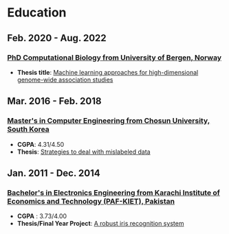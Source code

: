 # Education
## Feb. 2020 - Aug. 2022
### [PhD Computational Biology from University of Bergen, Norway](https://www.uib.no/en)
 - **Thesis title**: [Machine learning approaches for high-dimensional genome-wide association studies](https://bora.uib.no/bora-xmlui/handle/11250/3011013)

## Mar. 2016 - Feb. 2018
### [Master's in Computer Engineering from Chosun University, South Korea](https://www3.chosun.ac.kr/eng/index.do)
 - **CGPA**: 4.31/4.50
 - **Thesis**: [Strategies to deal with mislabeled data](https://www.researchgate.net/profile/Malik-Ammar/publication/321746638_Strategies_to_deal_with_Mislabeled_Data_Strategies_to_deal_with_Mislabeled_Data/links/5a2f5d3b0f7e9bfe81703657/Strategies-to-deal-with-Mislabeled-Data-Strategies-to-deal-with-Mislabeled-Data.pdf)

## Jan. 2011 - Dec. 2014
### [Bachelor's in Electronics Engineering from Karachi Institute of Economics and Technology (PAF-KIET), Pakistan](http://pafkiet.edu.pk/)
- **CGPA** : 3.73/4.00
- **Thesis/Final Year Project**: [A robust iris recognition system](https://www.researchgate.net/profile/Malik-Ammar/publication/327097886_A_Robust_Iris_Recognition_System/links/5b77c3bd4585151fd11ccfe1/A-Robust-Iris-Recognition-System.pdf)
